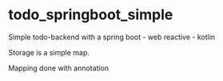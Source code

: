 # todo_springboot_simple

Simple todo-backend with a spring boot - web reactive - kotlin

Storage is a simple map.

Mapping done with annotation
